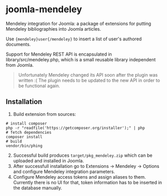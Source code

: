 joomla-mendeley
===============

Mendeley integration for Joomla: a package of extensions for putting Mendeley bibliographies into Joomla articles.

Use `{mendeley}user{/mendeley}` to insert a list of user's authored documents.


Support for Mendeley REST API is encapsulated in library/src/mendeley.php, which is a small reusable library independent from Joomla.

> Unfortunately Mendeley changed its API soon after the plugin was written :(
> The plugin needs to be updated to the new API in order to be functional again.

## Installation

1. Build extension from sources:
```
# install composer
php -r "readfile('https://getcomposer.org/installer');" | php
# fetch dependencies
composer install
# build
vendor/bin/phing
```
2. Successful build produces `target/pkg_mendeley.zip` which can be uploaded and installed in Joomla.
3. After successfull installation go to Extensions -> Mendeley -> Options and configure Mendeley integration parameters.
4. Configure Mendeley access tokens and assign aliases to them. Currently there is no UI for that, token information has to be inserted in the database manually.
